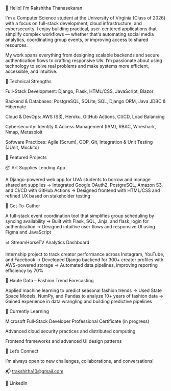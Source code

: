 👋 Hello! I'm Rakshitha Thanasekaran

I'm a Computer Science student at the University of Virginia (Class of 2026) with a focus on full-stack development, cloud infrastructure, and cybersecurity. I enjoy building practical, user-centered applications that simplify complex workflows — whether that's automating social media analytics, coordinating group events, or improving access to shared resources.

My work spans everything from designing scalable backends and secure authentication flows to crafting responsive UIs. I’m passionate about using technology to solve real problems and make systems more efficient, accessible, and intuitive.

🔧 Technical Strengths

Full-Stack Development: Django, Flask, HTML/CSS, JavaScript, Blazor

Backend & Databases: PostgreSQL, SQLite, SQL, Django ORM, Java JDBC & Hibernate

Cloud & DevOps: AWS (S3), Heroku, GitHub Actions, CI/CD, Load Balancing

Cybersecurity: Identity & Access Management (IAM), RBAC, Wireshark, Nmap, Metasploit

Software Practices: Agile (Scrum), OOP, Git, Integration & Unit Testing (JUnit, Mockito)

🚀 Featured Projects

📦 Art Supplies Lending App

A Django-powered web app for UVA students to borrow and manage shared art supplies
→ Integrated Google OAuth2, PostgreSQL, Amazon S3, and CI/CD with GitHub Actions
→ Designed frontend with HTML/CSS and refined UX based on stakeholder testing

📅 Get-To-Gather

A full-stack event coordination tool that simplifies group scheduling by syncing availability
→ Built with Flask, SQL, Jinja, and flask_login for authentication
→ Designed intuitive user flows and responsive UI using Figma and JavaScript

📊 StreamHorseTV Analytics Dashboard

Internship project to track creator performance across Instagram, YouTube, and Facebook
→ Developed Django backend for 300+ creator profiles with AWS-powered storage
→ Automated data pipelines, improving reporting efficiency by 70%

👗 Haute Data – Fashion Trend Forecasting

Applied machine learning to predict seasonal fashion trends
→ Used State Space Models, NumPy, and Pandas to analyze 10+ years of fashion data
→ Gained experience in data wrangling and building predictive pipelines

🌱 Currently Learning

Microsoft Full-Stack Developer Professional Certificate (in progress)

Advanced cloud security practices and distributed computing

Frontend frameworks and advanced UI design patterns

🤝 Let’s Connect

I’m always open to new challenges, collaborations, and conversations!

📬 trakshitha10@gmail.com

🔗 LinkedIn
